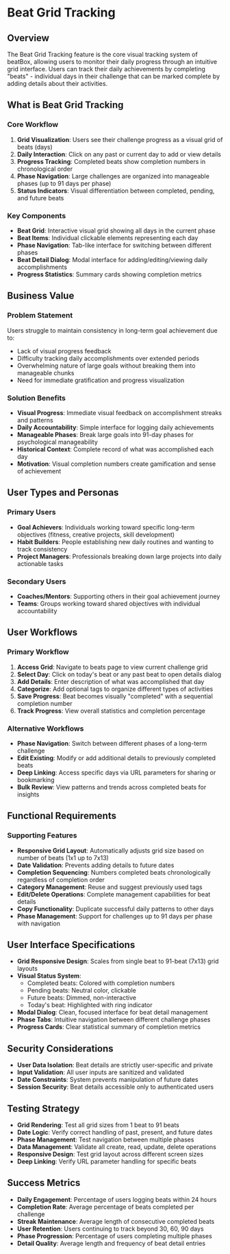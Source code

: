 # Beat Grid Tracking

## Overview

The Beat Grid Tracking feature is the core visual tracking system of beatBox, allowing users to monitor their daily progress through an intuitive grid interface. Users can track their daily achievements by completing "beats" - individual days in their challenge that can be marked complete by adding details about their activities.

## What is Beat Grid Tracking

### Core Workflow

1. **Grid Visualization**: Users see their challenge progress as a visual grid of beats (days)
2. **Daily Interaction**: Click on any past or current day to add or view details
3. **Progress Tracking**: Completed beats show completion numbers in chronological order
4. **Phase Navigation**: Large challenges are organized into manageable phases (up to 91 days per phase)
5. **Status Indicators**: Visual differentiation between completed, pending, and future beats

### Key Components

- **Beat Grid**: Interactive visual grid showing all days in the current phase
- **Beat Items**: Individual clickable elements representing each day
- **Phase Navigation**: Tab-like interface for switching between different phases
- **Beat Detail Dialog**: Modal interface for adding/editing/viewing daily accomplishments
- **Progress Statistics**: Summary cards showing completion metrics

## Business Value

### Problem Statement

Users struggle to maintain consistency in long-term goal achievement due to:
- Lack of visual progress feedback
- Difficulty tracking daily accomplishments over extended periods
- Overwhelming nature of large goals without breaking them into manageable chunks
- Need for immediate gratification and progress visualization

### Solution Benefits

- **Visual Progress**: Immediate visual feedback on accomplishment streaks and patterns
- **Daily Accountability**: Simple interface for logging daily achievements
- **Manageable Phases**: Break large goals into 91-day phases for psychological manageability
- **Historical Context**: Complete record of what was accomplished each day
- **Motivation**: Visual completion numbers create gamification and sense of achievement

## User Types and Personas

### Primary Users

- **Goal Achievers**: Individuals working toward specific long-term objectives (fitness, creative projects, skill development)
- **Habit Builders**: People establishing new daily routines and wanting to track consistency
- **Project Managers**: Professionals breaking down large projects into daily actionable tasks

### Secondary Users

- **Coaches/Mentors**: Supporting others in their goal achievement journey
- **Teams**: Groups working toward shared objectives with individual accountability

## User Workflows

### Primary Workflow

1. **Access Grid**: Navigate to beats page to view current challenge grid
2. **Select Day**: Click on today's beat or any past beat to open details dialog
3. **Add Details**: Enter description of what was accomplished that day
4. **Categorize**: Add optional tags to organize different types of activities
5. **Save Progress**: Beat becomes visually "completed" with a sequential completion number
6. **Track Progress**: View overall statistics and completion percentage

### Alternative Workflows

- **Phase Navigation**: Switch between different phases of a long-term challenge
- **Edit Existing**: Modify or add additional details to previously completed beats
- **Deep Linking**: Access specific days via URL parameters for sharing or bookmarking
- **Bulk Review**: View patterns and trends across completed beats for insights

## Functional Requirements

### Supporting Features

- **Responsive Grid Layout**: Automatically adjusts grid size based on number of beats (1x1 up to 7x13)
- **Date Validation**: Prevents adding details to future dates
- **Completion Sequencing**: Numbers completed beats chronologically regardless of completion order
- **Category Management**: Reuse and suggest previously used tags
- **Edit/Delete Operations**: Complete management capabilities for beat details
- **Copy Functionality**: Duplicate successful daily patterns to other days
- **Phase Management**: Support for challenges up to 91 days per phase with navigation

## User Interface Specifications

- **Grid Responsive Design**: Scales from single beat to 91-beat (7x13) grid layouts
- **Visual Status System**: 
  - Completed beats: Colored with completion numbers
  - Pending beats: Neutral color, clickable
  - Future beats: Dimmed, non-interactive
  - Today's beat: Highlighted with ring indicator
- **Modal Dialog**: Clean, focused interface for beat detail management
- **Phase Tabs**: Intuitive navigation between different challenge phases
- **Progress Cards**: Clear statistical summary of completion metrics

## Security Considerations

- **User Data Isolation**: Beat details are strictly user-specific and private
- **Input Validation**: All user inputs are sanitized and validated
- **Date Constraints**: System prevents manipulation of future dates
- **Session Security**: Beat details accessible only to authenticated users

## Testing Strategy

- **Grid Rendering**: Test all grid sizes from 1 beat to 91 beats
- **Date Logic**: Verify correct handling of past, present, and future dates
- **Phase Management**: Test navigation between multiple phases
- **Data Management**: Validate all create, read, update, delete operations
- **Responsive Design**: Test grid layout across different screen sizes
- **Deep Linking**: Verify URL parameter handling for specific beats

## Success Metrics

- **Daily Engagement**: Percentage of users logging beats within 24 hours
- **Completion Rate**: Average percentage of beats completed per challenge
- **Streak Maintenance**: Average length of consecutive completed beats
- **User Retention**: Users continuing to track beyond 30, 60, 90 days
- **Phase Progression**: Percentage of users completing multiple phases
- **Detail Quality**: Average length and frequency of beat detail entries